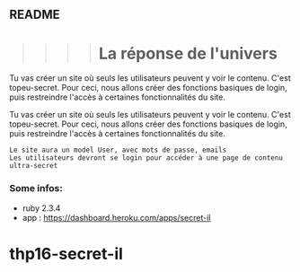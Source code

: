 ## README

> > > > # La réponse de l'univers

Tu vas créer un site où seuls les utilisateurs peuvent y voir le contenu. C'est topeu-secret. Pour ceci, nous allons créer des fonctions basiques de login, puis restreindre l'accès à certaines fonctionnalités du site.

Tu vas créer un site où seuls les utilisateurs peuvent y voir le contenu. C'est topeu-secret. Pour ceci, nous allons créer des fonctions basiques de login, puis restreindre l'accès à certaines fonctionnalités du site.

    Le site aura un model User, avec mots de passe, emails
    Les utilisateurs devront se login pour accéder à une page de contenu ultra-secret


### Some infos:
* ruby 2.3.4
* app : https://dashboard.heroku.com/apps/secret-il


# thp16-secret-il
